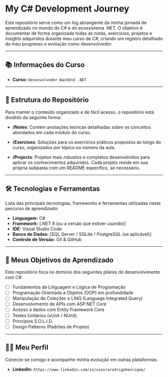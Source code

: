 # My C# Development Journey

Este repositório serve como um log abrangente da minha jornada de aprendizado no mundo do C# e do ecossistema .NET. O objetivo é documentar de forma organizada todas as notas, exercícios, projetos e insights adquiridos durante meu curso de C#, criando um registro detalhado do meu progresso e evolução como desenvolvedor.

---

## 📚 Informações do Curso

* **Curso:** `Desenvolvedor BackEnd .NET`

---

## 📂 Estrutura do Repositório

Para manter o conteúdo organizado e de fácil acesso, o repositório está dividido da seguinte forma:

* **/Notes**: Contém anotações teóricas detalhadas sobre os conceitos abordados em cada módulo do curso.
    
* **/Exercises**: Soluções para os exercícios práticos propostos ao longo do curso, organizados por tópico ou número da aula.
    
* **/Projects**: Projetos mais robustos e completos desenvolvidos para aplicar os conhecimentos adquiridos. Cada projeto reside em sua própria subpasta com um README específico, se necessário.

---

## 🛠️ Tecnologias e Ferramentas

Lista das principais tecnologias, frameworks e ferramentas utilizadas neste percurso de aprendizado:

* **Linguagem:** C#
* **Framework:** [.NET 8 (ou a versão que estiver usando)]
* **IDE:** Visual Studio Code
* **Banco de Dados:** [SQL Server / SQLite / PostgreSQL (se aplicável)]
* **Controle de Versão:** Git & GitHub

---

## 🎯 Meus Objetivos de Aprendizado

Este repositório foca no domínio dos seguintes pilares do desenvolvimento com C#:

* [ ] Fundamentos da Linguagem e Lógica de Programação
* [ ] Programação Orientada a Objetos (OOP) em profundidade
* [ ] Manipulação de Coleções e LINQ (Language Integrated Query)
* [ ] Desenvolvimento de APIs com ASP.NET Core
* [ ] Acesso a dados com Entity Framework Core
* [ ] Testes Unitários (xUnit / NUnit)
* [ ] Princípios S.O.L.I.D.
* [ ] Design Patterns (Padrões de Projeto)

---

## 👨‍💻 Meu Perfil

Conecte-se comigo e acompanhe minha evolução em outras plataformas.

* **LinkedIn:** `https://www.linkedin.com/in/vieirarodrigohenrique/`